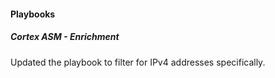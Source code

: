 
#### Playbooks

##### Cortex ASM - Enrichment

Updated the playbook to filter for IPv4 addresses specifically.
